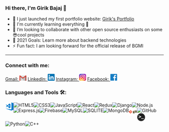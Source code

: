 ### Hi there, I'm Girik Bajaj 👋

- 🔭 I just launched my first portfolio website: [Girik's Portfolio](https://bajajgirik.github.io/Portfolio-GirikBajaj/)
- 🌱 I'm currently learning everything 🤣
- 👯 I’m looking to collaborate with other open source enthusiasts on some 😎cool projects
- 🥅 2021 Goals: Learn more about backend technologies
- ⚡ Fun fact: I am looking forward for the official release of BGMI

---

### Connect with me:

[<span margin="18px">Gmail: </span> <img  alt="GirikBajaj | Gmail" width="22px" src="assets/Contact/gmail.png" />](https://mail.google.com/mail/u/0/?fs=1&tf=cm&source=mailto&to=bajajgirikoff2@gmail.com)
[<span margin="18px">LinkedIn: </span> <img  alt="GirikBajaj | LinkedIn" width="22px" src="assets/Contact/linkedin.png" />](https://www.linkedin.com/in/girik-bajaj/)
[<span margin="18px">Instagram: </span> <img  alt="GirikBajaj | Instagram" width="22px" src="assets/Contact/instagram.png" />](https://www.instagram.com/girik_bajaj/)
[<span margin="18px">Facebook: </span> <img  alt="GirikBajaj | Facebook" width="22px" src="assets/Contact/facebook.png" />](https://www.facebook.com/girik.bajaj.9/)

### Languages and Tools 🛠:

<img align="left" margin="26px" width="26px" alt="Visual Studio Code"  src="assets/Skills/vsc.png" />
<img align="left" margin="26px" alt="HTML5" src="https://img.shields.io/badge/HTML5-E34F26?style=for-the-badge&logo=html5&logoColor=white" />
<img align="left" margin="26px" alt="CSS3" src="https://img.shields.io/badge/CSS3-1572B6?style=for-the-badge&logo=css3&logoColor=white" />
<img align="left" margin="26px" alt="JavaScript" src="https://img.shields.io/badge/JavaScript-F7DF1E?style=for-the-badge&logo=javascript&logoColor=black" />
<img align="left" margin="26px" alt="React"  src="https://img.shields.io/badge/React-20232A?style=for-the-badge&logo=react&logoColor=61DAFB" />
<img align="left" margin="26px" alt="Redux"  src="https://img.shields.io/badge/Redux-593D88?style=for-the-badge&logo=redux&logoColor=white" />
<img align="left" margin="26px" alt="Django" src="https://img.shields.io/badge/Django-092E20?style=for-the-badge&logo=django&logoColor=green" />
<img align="left" margin="26px" alt="Node.js" src="https://img.shields.io/badge/Node.js-43853D?style=for-the-badge&logo=node-dot-js&logoColor=white" />
<img align="left" margin="26px" alt="Express.js"  src="https://img.shields.io/badge/Express.js-000000?style=for-the-badge&logo=express&logoColor=white" />
<img align="left" margin="26px" alt="Firebase"  src="https://img.shields.io/badge/firebase-ffca28?style=for-the-badge&logo=firebase&logoColor=black" />
<img align="left" margin="26px" alt="MySQL"  src="https://img.shields.io/badge/MySQL-00000F?style=for-the-badge&logo=mysql&logoColor=white" />
<img align="left" margin="26px" alt="SQLITE" src="https://img.shields.io/badge/SQLite-07405E?style=for-the-badge&logo=sqlite&logoColor=white" />
<img align="left" margin="26px" alt="MongoDB"  src="https://img.shields.io/badge/MongoDB-4EA94B?style=for-the-badge&logo=mongodb&logoColor=white" />
<img align="left" margin="26px" width="26px" alt="Git"  src="assets/Skills/git.png" />
<img align="left" margin="26px" alt="GitHub"  src="https://img.shields.io/badge/GitHub-100000?style=for-the-badge&logo=github&logoColor=white" />
<img align="left" margin="26px" width="26px" alt="Terminal"  src="assets/Skills/terminal.png" />
<img align="left" margin="26px" alt="Python"  src="https://img.shields.io/badge/Python-FFD43B?style=for-the-badge&logo=python&logoColor=darkgreen" />
<img align="left" margin="26px" alt="C++"  src="https://img.shields.io/badge/C%2B%2B-00599C?style=for-the-badge&logo=c%2B%2B&logoColor=white" />
